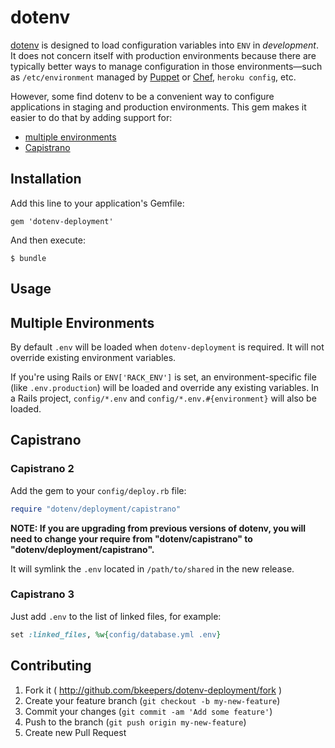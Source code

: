 # dotenv

[dotenv](https://github.com/bkeepers/dotenv) is designed to load configuration variables into `ENV` in *development*. It does not concern itself with production environments because there are typically better ways to manage configuration in those environments—such as `/etc/environment` managed by [Puppet](https://github.com/puppetlabs/puppet) or [Chef](https://github.com/opscode/chef), `heroku config`, etc.

However, some find dotenv to be a convenient way to configure applications in staging and production environments. This gem makes it easier to do that by adding support for:

* [multiple environments](#multiple-environments)
* [Capistrano](#capistrano)

## Installation

Add this line to your application's Gemfile:

    gem 'dotenv-deployment'

And then execute:

    $ bundle

## Usage

## Multiple Environments

By default `.env` will be loaded when `dotenv-deployment` is required. It will not override existing environment variables.

If you're using Rails or `ENV['RACK_ENV']` is set, an environment-specific file (like `.env.production`) will be loaded and override any existing variables. In a Rails project, `config/*.env` and `config/*.env.#{environment}` will also be loaded.

## Capistrano

### Capistrano 2

Add the gem to your `config/deploy.rb` file:

```ruby
require "dotenv/deployment/capistrano"
```

**NOTE: If you are upgrading from previous versions of dotenv, you will need to change your require from "dotenv/capistrano" to "dotenv/deployment/capistrano".**

It will symlink the `.env` located in `/path/to/shared` in the new release.

### Capistrano 3

Just add `.env` to the list of linked files, for example:

```ruby
set :linked_files, %w{config/database.yml .env}
```

## Contributing

1. Fork it ( http://github.com/bkeepers/dotenv-deployment/fork )
2. Create your feature branch (`git checkout -b my-new-feature`)
3. Commit your changes (`git commit -am 'Add some feature'`)
4. Push to the branch (`git push origin my-new-feature`)
5. Create new Pull Request
